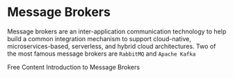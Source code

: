 # Message Brokers

Message brokers are an inter-application communication technology to help build a common integration mechanism to support cloud-native, microservices-based, serverless, and hybrid cloud architectures. Two of the most famous message brokers are `RabbitMQ` and `Apache Kafka`

<ResourceGroupTitle>Free Content</ResourceGroupTitle>
<BadgeLink badgeText='Watch' href='https://www.youtube.com/watch?v=57Qr9tk6Uxc'>Introduction to Message Brokers</BadgeLink>
